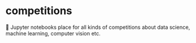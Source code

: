 # competitions
📔 Jupyter notebooks place for all kinds of competitions about data science, machine learning, computer vision etc.
